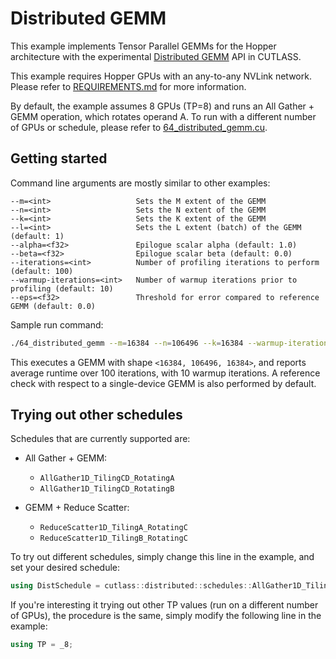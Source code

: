 # Distributed GEMM

This example implements Tensor Parallel GEMMs for the Hopper architecture with the experimental
[Distributed GEMM](../../include/cutlass/experimental/distributed) API in CUTLASS.

This example requires Hopper GPUs with an any-to-any NVLink network.
Please refer to [REQUIREMENTS.md](REQUIREMENTS.md) for more information.

By default, the example assumes 8 GPUs (TP=8) and runs an All Gather + GEMM operation, which rotates
operand A. To run with a different number of GPUs or schedule, please refer to
[64_distributed_gemm.cu](64_distributed_gemm.cu).


## Getting started

Command line arguments are mostly similar to other examples:

```
--m=<int>                   Sets the M extent of the GEMM
--n=<int>                   Sets the N extent of the GEMM
--k=<int>                   Sets the K extent of the GEMM
--l=<int>                   Sets the L extent (batch) of the GEMM (default: 1)
--alpha=<f32>               Epilogue scalar alpha (default: 1.0)
--beta=<f32>                Epilogue scalar beta (default: 0.0)
--iterations=<int>          Number of profiling iterations to perform (default: 100)
--warmup-iterations=<int>   Number of warmup iterations prior to profiling (default: 10)
--eps=<f32>                 Threshold for error compared to reference GEMM (default: 0.0)
```

Sample run command:

```bash
./64_distributed_gemm --m=16384 --n=106496 --k=16384 --warmup-iterations=10 --iterations=100
```

This executes a GEMM with shape `<16384, 106496, 16384>`, and reports average runtime
over 100 iterations, with 10 warmup iterations.
A reference check with respect to a single-device GEMM is also performed by default.

## Trying out other schedules

Schedules that are currently supported are:

* All Gather + GEMM:
  * `AllGather1D_TilingCD_RotatingA`
  * `AllGather1D_TilingCD_RotatingB`

* GEMM + Reduce Scatter:
  * `ReduceScatter1D_TilingA_RotatingC`
  * `ReduceScatter1D_TilingB_RotatingC`

To try out different schedules, simply change this line in the example, and set your desired
schedule:

```cpp
using DistSchedule = cutlass::distributed::schedules::AllGather1D_TilingCD_RotatingA<TP>;
```

If you're interesting it trying out other TP values (run on a different number of GPUs), the
procedure is the same, simply modify the following line in the example:

```cpp
using TP = _8;
```

